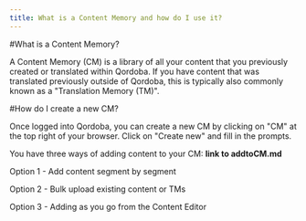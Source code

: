 ```yaml
---
title: What is a Content Memory and how do I use it?
---
```


#What is a Content Memory?

A Content Memory (CM) is a library of all your content that you previously created or translated within Qordoba. If you have content that was translated previously outside of Qordoba, this is typically also commonly known as a "Translation Memory (TM)". 


#How do I create a new CM?

Once logged into Qordoba, you can create a new CM by clicking on "CM" at the top right of your browser. Click on "Create new" and fill in the prompts.

You have three ways of adding content to your CM: **link to addtoCM.md**

Option 1 - Add content segment by segment

Option 2 - Bulk upload existing content or TMs

Option 3 - Adding as you go from the Content Editor 
